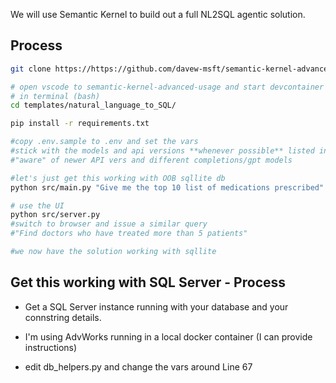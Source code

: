 We will use Semantic Kernel to build out a full NL2SQL agentic solution.  



## Process

```bash
git clone https://https://github.com/davew-msft/semantic-kernel-advanced-usage

# open vscode to semantic-kernel-advanced-usage and start devcontainer when vscode prompts you
# in terminal (bash)
cd templates/natural_language_to_SQL/

pip install -r requirements.txt

#copy .env.sample to .env and set the vars
#stick with the models and api versions **whenever possible** listed in the env file.  There may be problems with SK not being 
#"aware" of newer API vers and different completions/gpt models

#let's just get this working with OOB sqllite db
python src/main.py "Give me the top 10 list of medications prescribed"

# use the UI
python src/server.py
#switch to browser and issue a similar query
#"Find doctors who have treated more than 5 patients"

#we now have the solution working with sqllite
```

## Get this working with SQL Server - Process

* Get a SQL Server instance running with your database and your connstring details.  
* I'm using AdvWorks running in a local docker container (I can provide instructions)

* edit db_helpers.py and change the vars around Line 67

```bash


```